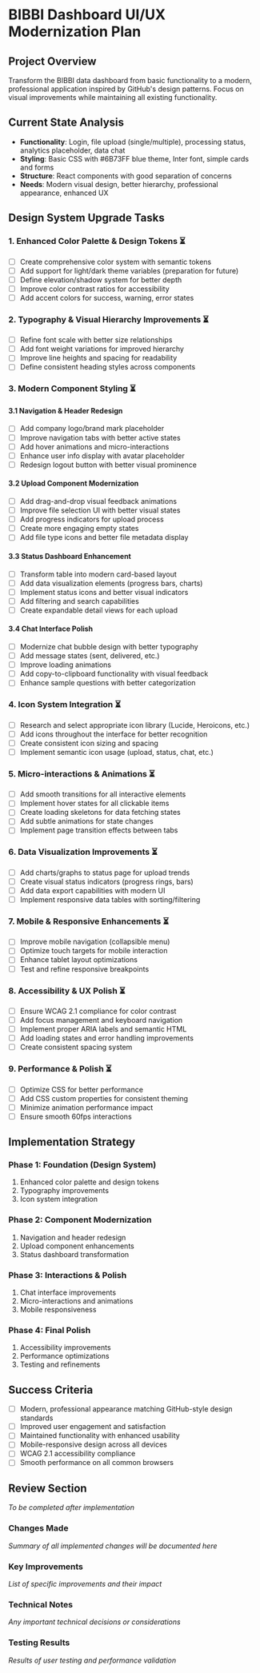 # BIBBI Dashboard UI/UX Modernization Plan

## Project Overview
Transform the BIBBI data dashboard from basic functionality to a modern, professional application inspired by GitHub's design patterns. Focus on visual improvements while maintaining all existing functionality.

## Current State Analysis
- **Functionality**: Login, file upload (single/multiple), processing status, analytics placeholder, data chat
- **Styling**: Basic CSS with #6B73FF blue theme, Inter font, simple cards and forms
- **Structure**: React components with good separation of concerns
- **Needs**: Modern visual design, better hierarchy, professional appearance, enhanced UX

## Design System Upgrade Tasks

### 1. Enhanced Color Palette & Design Tokens ⏳
- [ ] Create comprehensive color system with semantic tokens
- [ ] Add support for light/dark theme variables (preparation for future)
- [ ] Define elevation/shadow system for better depth
- [ ] Improve color contrast ratios for accessibility
- [ ] Add accent colors for success, warning, error states

### 2. Typography & Visual Hierarchy Improvements ⏳
- [ ] Refine font scale with better size relationships
- [ ] Add font weight variations for improved hierarchy
- [ ] Improve line heights and spacing for readability
- [ ] Define consistent heading styles across components

### 3. Modern Component Styling ⏳

#### 3.1 Navigation & Header Redesign
- [ ] Add company logo/brand mark placeholder
- [ ] Improve navigation tabs with better active states
- [ ] Add hover animations and micro-interactions
- [ ] Enhance user info display with avatar placeholder
- [ ] Redesign logout button with better visual prominence

#### 3.2 Upload Component Modernization
- [ ] Add drag-and-drop visual feedback animations
- [ ] Improve file selection UI with better visual states
- [ ] Add progress indicators for upload process
- [ ] Create more engaging empty states
- [ ] Add file type icons and better file metadata display

#### 3.3 Status Dashboard Enhancement
- [ ] Transform table into modern card-based layout
- [ ] Add data visualization elements (progress bars, charts)
- [ ] Implement status icons and better visual indicators
- [ ] Add filtering and search capabilities
- [ ] Create expandable detail views for each upload

#### 3.4 Chat Interface Polish
- [ ] Modernize chat bubble design with better typography
- [ ] Add message states (sent, delivered, etc.)
- [ ] Improve loading animations
- [ ] Add copy-to-clipboard functionality with visual feedback
- [ ] Enhance sample questions with better categorization

### 4. Icon System Integration ⏳
- [ ] Research and select appropriate icon library (Lucide, Heroicons, etc.)
- [ ] Add icons throughout the interface for better recognition
- [ ] Create consistent icon sizing and spacing
- [ ] Implement semantic icon usage (upload, status, chat, etc.)

### 5. Micro-interactions & Animations ⏳
- [ ] Add smooth transitions for all interactive elements
- [ ] Implement hover states for all clickable items
- [ ] Create loading skeletons for data fetching states
- [ ] Add subtle animations for state changes
- [ ] Implement page transition effects between tabs

### 6. Data Visualization Improvements ⏳
- [ ] Add charts/graphs to status page for upload trends
- [ ] Create visual status indicators (progress rings, bars)
- [ ] Add data export capabilities with modern UI
- [ ] Implement responsive data tables with sorting/filtering

### 7. Mobile & Responsive Enhancements ⏳
- [ ] Improve mobile navigation (collapsible menu)
- [ ] Optimize touch targets for mobile interaction
- [ ] Enhance tablet layout optimizations
- [ ] Test and refine responsive breakpoints

### 8. Accessibility & UX Polish ⏳
- [ ] Ensure WCAG 2.1 compliance for color contrast
- [ ] Add focus management and keyboard navigation
- [ ] Implement proper ARIA labels and semantic HTML
- [ ] Add loading states and error handling improvements
- [ ] Create consistent spacing system

### 9. Performance & Polish ⏳
- [ ] Optimize CSS for better performance
- [ ] Add CSS custom properties for consistent theming
- [ ] Minimize animation performance impact
- [ ] Ensure smooth 60fps interactions

## Implementation Strategy

### Phase 1: Foundation (Design System)
1. Enhanced color palette and design tokens
2. Typography improvements
3. Icon system integration

### Phase 2: Component Modernization
1. Navigation and header redesign
2. Upload component enhancements
3. Status dashboard transformation

### Phase 3: Interactions & Polish
1. Chat interface improvements
2. Micro-interactions and animations
3. Mobile responsiveness

### Phase 4: Final Polish
1. Accessibility improvements
2. Performance optimizations
3. Testing and refinements

## Success Criteria
- [ ] Modern, professional appearance matching GitHub-style design standards
- [ ] Improved user engagement and satisfaction
- [ ] Maintained functionality with enhanced usability
- [ ] Mobile-responsive design across all devices
- [ ] WCAG 2.1 accessibility compliance
- [ ] Smooth performance on all common browsers

## Review Section
*To be completed after implementation*

### Changes Made
*Summary of all implemented changes will be documented here*

### Key Improvements
*List of specific improvements and their impact*

### Technical Notes
*Any important technical decisions or considerations*

### Testing Results
*Results of user testing and performance validation*